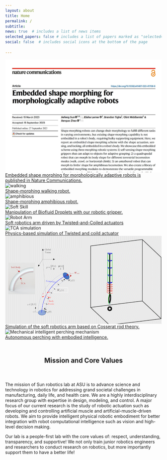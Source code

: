 ```yaml
---
layout: about
title: Home
permalink: /
subtitle:
news: true  # includes a list of news items
selected_papers: false # includes a list of papers marked as "selected={true}"
social: false  # includes social icons at the bottom of the page

---
```

<div class="single-item  center" > 
   <div class="slid_img"><img src="assets/img/nature_comm_cover.JPG" alt="nature_comm" class="img-fluid rounded" style="max-height: 25rem; width: auto; display:block; margin:auto;"> <div class="caption"> <a href="https://www.nature.com/articles/s41467-023-41708-6"> Embedded shape morphing for morphologically adaptive robots is published in Nature Communications. </a>   </div></div>
    <div class="slid_img"><img src="assets/img/shape_morphing_walking_robot.gif" alt="walking" class="img-fluid rounded" style="max-height: 25rem; width: auto; display:block; margin:auto;"> <div class="caption"> <a href="https://www.nature.com/articles/s41467-023-41708-6"> Shape-morphing walking robot. </a>   </div></div>
    <div class="slid_img"><img src="assets/img/amphibious_.gif" alt="amphibious" class="img-fluid rounded" style="max-height: 25rem; width: auto; display:block; margin:auto;"> <div class="caption"> <a href="https://www.nature.com/articles/s41467-023-41708-6"> Shape-morphing amphibious robot. </a>   </div></div> 
    <div class="slid_img"><img src="assets/img/soft_skills.gif" alt="Soft Skill" class="img-fluid rounded" style="max-height: 25rem; width: auto; display:block; margin:auto;"> <div class="caption"> <a href=""> Manipulation of Biofluid Droplets with our robotic gripper. </a>   </div></div> 
    <div class="slid_img"><img src="assets/img/soft_arm.gif" alt="Robot Arm" class="img-fluid rounded"  style="max-height: 25rem; width: auto; display:block; margin:auto;"><div class="caption">  <a href="https://jiefengsun.github.io/tca-tro.html"> Soft robotics arm driven by Twisted-and-Coiled actuators </a>  </div></div>
    <div class="slid_img"><img src="assets/img/conical_TCAs_16x9.gif" alt="TCA simulation" class="img-fluid rounded"  style="max-height: 25rem; width: auto;  display:block; margin:auto;"> <div class="caption">  <a href="https://jiefengsun.github.io/tca-tro.html"> Physics-based simulation of Twisted and coild actuator </a> </div></div>
    <div class="slid_img"><img src="assets/img/simulation_trimmed.gif" alt="Robot Arm Simulation" class="img-fluid rounded" style="max-height: 25rem; width: auto; display:block; margin:auto;"> <div class="caption"> <a href=""> Simulation of the soft robotics arm based on Cosserat rod theory. </a>   </div></div> 
    <div class="slid_img"><img src="assets/img/perching_trimmed.gif" alt="Mechanical intelligent perching mechanism" class="img-fluid rounded" style="max-height: 25rem; width: auto; display:block; margin:auto;"> <div class="caption"> <a href=""> Autonomous perching with embodied intelligence. </a>   </div></div> 
</div>


<header class="post-header">
    <h2 class="post-title" style="text-align:center;padding-top:1.5rem">
    Mission and Core Values
    </h2>
</header>            

The mission of Sun robotics lab at ASU is to advance science and technology in robotics for addressing grand societal challenges in manufacturing, daily life, and health care. We are a highly interdisciplinary research group with expertise in design, modeling, and control. A major focus of our current research is the study of robotic actuation such as developing and controlling artificial muscle and artificial-muscle-driven robots. We aim to provide intelligent physical robotic embodiment for better integration with robot computational intelligence such as vision and high-level decision making.

Our lab is a people-first lab with the core values of: respect, understanding, transparency, and supportive! We not only train junior robotics engineers and researchers to conduct research on robotics, but more importantly support them to have a better life!


